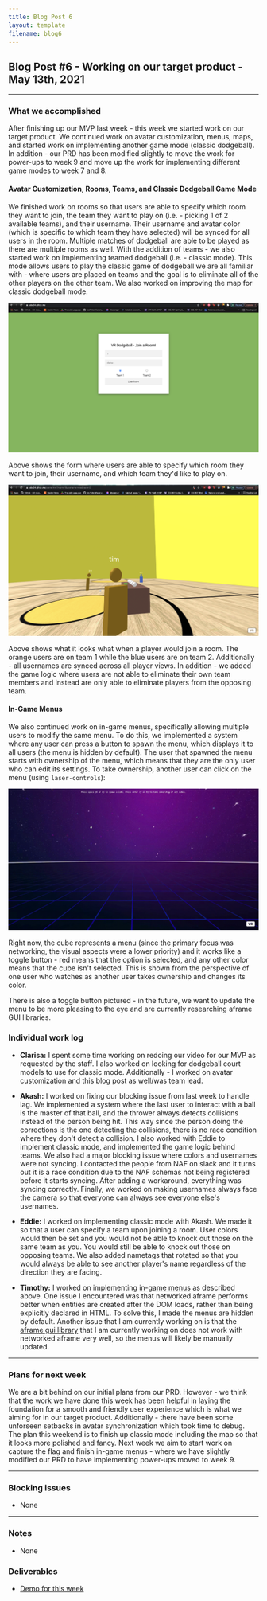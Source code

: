 ```yaml
---
title: Blog Post 6
layout: template
filename: blog6
---
```


## Blog Post #6 - Working on our target product - May 13th, 2021

<hr>

### What we accomplished
After finishing up our MVP last week - this week we started work on our target product. We continued work on avatar customization, menus, maps, and started work on implementing another game mode (classic dodgeball). In addition - our PRD has been modified slightly to move the work for power-ups to week 9 and move up the work for implementing different game modes to week 7 and 8.

#### Avatar Customization, Rooms, Teams, and Classic Dodgeball Game Mode
We finished work on rooms so that users are able to specify which room they want to join, the team they want to play on (i.e. - picking 1 of 2 available teams), and their username. Their username and avatar color (which is specific to which team they have selected) will be synced for all users in the room. Multiple matches of dodgeball are able to be played as there are multiple rooms as well. With the addition of teams - we also started work on implementing teamed dodgeball (i.e. - classic mode). This mode allows users to play the classic game of dodgeball we are all familiar with - where users are placed on teams and the goal is to eliminate all of the other players on the other team. We also worked on improving the map for classic dodgeball mode.

![A screenshot of the form to join a room.](./images/form1.png)

Above shows the form where users are able to specify which room they want to join, their username, and which team they'd like to play on.

![A screenshot of what it looks like when you join a room.](./images/demo1.png)

Above shows what it looks what when a player would join a room. The orange users are on team 1 while the blue users are on team 2. Additionally - all usernames are synced across all player views. In addition - we added the game logic where users are not able to eliminate their own team members and instead are only able to eliminate players from the opposing team.

#### In-Game Menus
We also continued work on in-game menus, specifically allowing multiple users to modify the same menu. To do this, we implemented a system where any user can press a button to spawn the menu, which displays it to all users (the menu is hidden by default). The user that spawned the menu starts with ownership of the menu, which means that they are the only user who can edit its settings. To take ownership, another user can click on the menu (using `laser-controls`):

![A gif of a user taking ownership of a cube and changing its color](./images/blog6-menu1.gif)

Right now, the cube represents a menu (since the primary focus was networking, the visual aspects were a lower priority) and it works like a toggle button - red means that the option is selected, and any other color means that the cube isn't selected. This is shown from the perspective of one user who watches as another user takes ownership and changes its color.

There is also a toggle button pictured - in the future, we want to update the menu to be more pleasing to the eye and are currently researching aframe GUI libraries.

### Individual work log

- **Clarisa:** I spent some time working on redoing our video for our MVP as requested by the staff. I also worked on looking for dodgeball court models to use for classic mode. Additionally - I worked on avatar customization and this blog post as well/was team lead.

- **Akash:** I worked on fixing our blocking issue from last week to handle lag. We implemented a system where the last user to interact with a ball is the master of that ball, and the thrower always detects collisions instead of the person being hit. This way since the person doing the corrections is the one detecting the collisions, there is no race condition where they don't detect a collision. I also worked with Eddie to implement classic mode, and implemented the game logic behind teams. We also had a major blocking issue where colors and usernames were not syncing. I contacted the people from NAF on slack and it turns out it is a race condition due to the NAF schemas not being registered before it starts syncing. After adding a workaround, everything was syncing correctly. Finally, we worked on making usernames always face the camera so that everyone can always see everyone else's usernames.

- **Eddie:** I worked on implementing classic mode with Akash. We made it so that a user can specify a team upon joining a room. User colors would then be set and you would not be able to knock out those on the same team as you. You would still be able to knock out those on opposing teams. We also added nametags that rotated so that you would always be able to see another player's name regardless of the direction they are facing.

- **Timothy:** I worked on implementing [in-game menus](#in-game-menus) as described above. One issue I encountered was that networked aframe performs better when entities are created after the DOM loads, rather than being explicitly declared in HTML. To solve this, I made the menus are hidden by default. Another issue that I am currently working on is that the [aframe gui library](https://github.com/rdub80/aframe-gui) that I am currently working on does not work with networked aframe very well, so the menus will likely be manually updated.

<hr>

### Plans for next week
We are a bit behind on our initial plans from our PRD. However - we think that the work we have done this week has been helpful in laying the foundation for a smooth and friendly user experience which is what we aiming for in our target product. Additionally - there have been some unforseen setbacks in avatar synchronization which took time to debug. The plan this weekend is to finish up classic mode including the map so that it looks more polished and fancy. Next week we aim to start work on capture the flag and finish in-game menus - where we have slightly modified our PRD to have implementing power-ups moved to week 9.

<hr>

### Blocking issues
- None

<hr>

### Notes
- None

### Deliverables
- [Demo for this week](https://aba34.glitch.me/)
